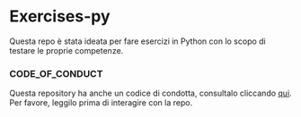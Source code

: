 # Exercises-py

Questa repo è stata ideata per fare esercizi in Python con lo scopo di testare le proprie competenze. 

### CODE_OF_CONDUCT
Questa repository ha anche un codice di condotta, consultalo cliccando [qui](https://github.com/oss-python/Exercises-py/blob/master/CODE_OF_CONDUCT.md).
Per favore, leggilo prima di interagire con la repo.
